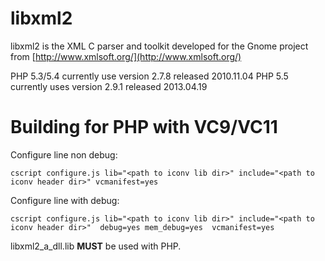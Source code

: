 # libxml2

libxml2 is the XML C parser and toolkit developed for the Gnome project from
[http://www.xmlsoft.org/](http://www.xmlsoft.org/)

PHP 5.3/5.4 currently use version 2.7.8 released 2010.11.04
PHP 5.5 currently uses version 2.9.1 released 2013.04.19

# Building for PHP with VC9/VC11

Configure line non debug:

    cscript configure.js lib="<path to iconv lib dir>" include="<path to iconv header dir>" vcmanifest=yes

Configure line with debug:

    cscript configure.js lib="<path to iconv lib dir>" include="<path to iconv header dir>"  debug=yes mem_debug=yes  vcmanifest=yes

libxml2_a_dll.lib **MUST** be used with PHP.
